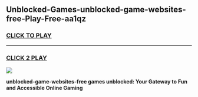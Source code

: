 
## Unblocked-Games-unblocked-game-websites-free-Play-Free-aa1qz
<h3>
<a href="https://premium76.site?title=unblocked-game-websites-free&ref=17A">CLICK TO PLAY</a></h3>
<hr>

<h3>
<a href="https://premium76.site?title=unblocked-game-websites-free&ref=17A">CLICK 2 PLAY</a>
  
</h3>

<a href="https://premium76.site?title=unblocked-game-websites-free&ref=17A"><img src="https://clearcache.store/games.png"></a>


**unblocked-game-websites-free games unblocked: Your Gateway to Fun and Accessible Online Gaming**
